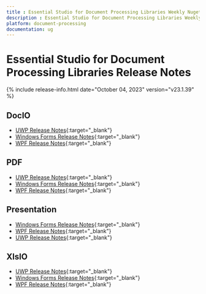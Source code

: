 ```yaml
---
title : Essential Studio for Document Processing Libraries Weekly Nuget Release Release Notes  
description : Essential Studio for Document Processing Libraries Weekly Nuget Release Release Notes  
platform: document-processing
documentation: ug
---
```


# Essential Studio for Document Processing Libraries  Release Notes  

{% include release-info.html date="October 04, 2023" version="v23.1.39" %} 

## DocIO

* [UWP Release Notes](/uwp/release-notes/v23.1.39#docio){:target="_blank"}
* [Windows Forms Release Notes](/windowsforms/release-notes/v23.1.39#docio){:target="_blank"}
* [WPF Release Notes](/wpf/release-notes/v23.1.39#docio){:target="_blank"}


## PDF

* [UWP Release Notes](/uwp/release-notes/v23.1.39#pdf){:target="_blank"}
* [Windows Forms Release Notes](/windowsforms/release-notes/v23.1.39#pdf){:target="_blank"}
* [WPF Release Notes](/wpf/release-notes/v23.1.39#pdf){:target="_blank"}


## Presentation

* [Windows Forms Release Notes](/windowsforms/release-notes/v23.1.39#presentation){:target="_blank"}
* [WPF Release Notes](/wpf/release-notes/v23.1.39#presentation){:target="_blank"}
* [UWP Release Notes](/uwp/release-notes/v23.1.39#presentation){:target="_blank"}


## XlsIO

* [UWP Release Notes](/uwp/release-notes/v23.1.39#xlsio){:target="_blank"}
* [Windows Forms Release Notes](/windowsforms/release-notes/v23.1.39#xlsio){:target="_blank"}
* [WPF Release Notes](/wpf/release-notes/v23.1.39#xlsio){:target="_blank"}